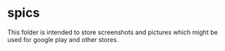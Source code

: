 # spics

This folder is intended to store screenshots and pictures which might be used
for google play and other stores.